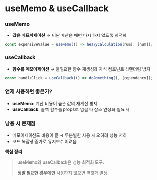# useMemo & useCallback

### **useMemo**

- **값을 메모이제이션** → 비싼 계산을 매번 다시 하지 않도록 최적화

```jsx
const expensiveValue = useMemo(() => heavyCalculation(num), [num]);

```

### **useCallback**

- **함수를 메모이제이션** → 불필요한 함수 재생성과 자식 컴포넌트 리렌더링 방지

```jsx
const handleClick = useCallback(() => doSomething(), [dependency]);

```

### **언제 사용하면 좋은가?**

- **useMemo**: 계산 비용이 높은 값의 재계산 방지
- **useCallback**: 콜백 함수를 props로 넘길 때 참조 안정화 필요 시

### **남용 시 문제점**

- 메모이제이션도 비용이 듦 → 무분별한 사용 시 오히려 성능 저하
- 코드 복잡성 증가로 유지보수 어려움

**핵심 정리**

> useMemo와 useCallback은 성능 최적화 도구.
> 
> 
> **정말 필요한 경우에만** 사용하지 않으면 역효과 발생.
>
